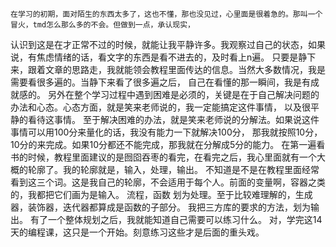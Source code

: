     在学习的初期，面对陌生的东西太多了，这也不懂，那也没见过，心里面是很着急的。那叫一个冒火，tmd怎么那么多的不会。但做到一点，承认现实，
认识到这是在才正常不过的时候，就能让我平静许多。我观察过自己的状态，如果说，有焦虑情绪的话，看文字的东西是看不进去的，及时看上n遍。
只要是静下来，跟着文章的思路走，我就能领会教程里面传达的信息。当然大多数情况，我是需要看很多遍的。当静下来看了很多遍之后，
自己在看懂的那一瞬间，我是有成就感的。 
    另外在整个学习过程中遇到困难是必须的，关键是在于自己解决问题的办法和心态。心态方面，就是笑来老师说的，我一定能搞定这件事情，
以及很平静的看待这事情。 至于解决困难的办法，就是笑来老师说的分解法。如果说这件事情可以用100分来量化的话，我没有能力一下就解决100分，
那我就按照10分，10分的来完成。如果10分都还不能完成，那我就在分解成5分的能力。
在第一遍看书的时候，教程里面建议的是囫囵吞枣的看完，在看完之后，我心里面就有一个大概的轮廓了。我的轮廓就是，输入，处理，输出。
不知道是不是在教程里面经常看到这三个词。这是我自己的轮廓，不会适用于每个人。前面的变量啊，容器之类的，我都把它们画为是输入。
流程，函数 划为处理。至于比较难理解的，生成器，装饰器，迭代器都算成是函数的子部分。 我把三方库的要求的方法，划为输出。 
有了一个整体规划之后，我就能知道自己需要可以练习什么。 对，学完这14天的编程课，这只是一个开始。刻意练习这些才是后面的重头戏。
